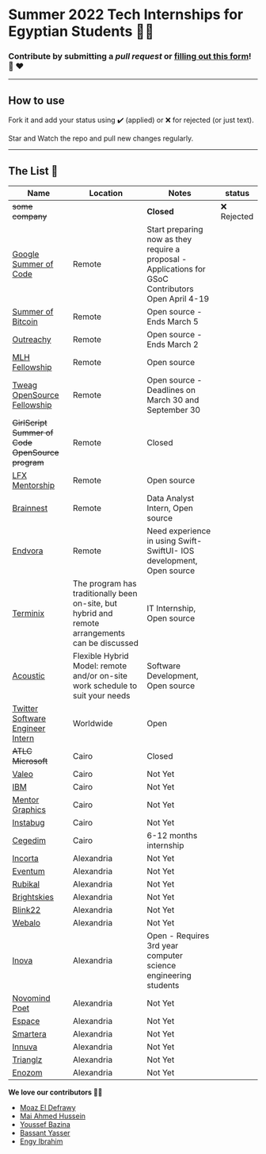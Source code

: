 # Summer 2022 Tech Internships for Egyptian Students 👩‍💻

### **Contribute by submitting a *pull request* or [filling out this form](https://docs.google.com/forms/d/e/1FAIpQLSf5ZYrhhYziWFQChdfxU_UWYacAHRsCuYpixuqhJ4pL_7RF-w/viewform?usp=sf_link)!**  🤗 ❤️

<hr>

## How to use

Fork it and add your status using :heavy_check_mark: (applied) or :x: for rejected (or just text).

Star and Watch the repo and pull new changes regularly.

<hr>

## The List 👔

| Name  |  Location |  Notes | status |
|---|---|-------------|--|
|<del>some company</del> | | **Closed** | :x: Rejected |
|[Google Summer of Code](https://summerofcode.withgoogle.com/) | Remote | Start preparing now as they require a proposal - Applications for GSoC Contributors Open April 4-19 | |
|[Summer of Bitcoin](https://www.summerofbitcoin.org/) | Remote | Open source - Ends March 5 |
|[Outreachy](https://www.outreachy.org/) | Remote | Open source - Ends March 2 |
|[MLH Fellowship](https://fellowship.mlh.io/) | Remote | Open source |
|[Tweag OpenSource Fellowship](https://lnkd.in/g5emM3SS) | Remote | Open source - Deadlines on March 30 and September 30 |
|<del> GirlScript Summer of Code OpenSource program </del> | Remote | Closed |
|[LFX Mentorship](https://lnkd.in/gzaGkamS) | Remote | Open source |
|[Brainnest](https://bbrainnest.zohorecruit.com/jobs/Careers/656784000003471752/Data-Analysis-Intern-Remote-Internship---Analyst?source=LinkedIn&embedsource=LinkedIn%2BLimited%2BListings) | Remote | Data Analyst Intern, Open source |
|[Endvora](https://wuzzuf.net/internship/eIUfWmCbvJh0-Native-iOS-Intern-Edvora-Private-Limited-Cairo-Egypt?l=cup&t=bj&a=Internships-in-Egypt&o=18)| Remote | Need experience in using Swift- SwiftUI- IOS development, Open source |
|[Terminix](https://terminix.wd1.myworkdayjobs.com/en-US/terminix/job/Memphis-Tennessee/Summer-2022-IT-Internship_ER0028554?src=234806) | The program has traditionally been on-site, but hybrid and remote arrangements can be discussed |IT Internship, Open source |
|[Acoustic](https://careers-acoustic.icims.com/jobs/2615/job?utm_source=indeed_integration&iis=Job+Board&iisn=Indeed&indeed-apply-token=73a2d2b2a8d6d5c0a62696875eaebd669103652d3f0c2cd5445d3e66b1592b0f&mobile=false&width=800&height=500&bga=true&needsRedirect=false&jan1offset=120&jun1offset=180) | Flexible Hybrid Model: remote and/or on-site work schedule to suit your needs | Software Development, Open source |
|[Twitter Software Engineer Intern](https://jobs.smartrecruiters.com/ni/Twitter2/434ede5b-2775-4628-aee5-fbd573936a25-2022-engineering-internships-europe-middle-east-africa-emea-)| Worldwide | Open |
|<del>ATLC Microsoft</del> | Cairo | Closed |
|[Valeo](https://www.valeo.com/en/egypt/)| Cairo | Not Yet |
|[IBM](https://www.ibm.com/eg-en?lnk=fcc)| Cairo | Not Yet |
|[Mentor Graphics](https://eda.sw.siemens.com/en-US/)| Cairo | Not Yet |
|[Instabug](https://instabug.com/)| Cairo | Not Yet |
|[Cegedim](https://careers.cegedim.com/en/annonce/1537271-software-developer-intern-cairo)| Cairo | 6-12 months internship |
|[Incorta](https://www.incorta.com/) | Alexandria | Not Yet |
|[Eventum](http://eventumsolutions.com/) | Alexandria | Not Yet |
|[Rubikal](https://rubikal.com/) | Alexandria | Not Yet |
|[Brightskies](https://brightskiesinc.com/) | Alexandria | Not Yet |
|[Blink22](https://blink22.com/) | Alexandria | Not Yet |
|[Webalo](https://www.webalo.com/index.php) | Alexandria | Not Yet |
|[Inova](https://inovaeg.com/internship/qa-internship/) | Alexandria | Open - Requires 3rd year computer science engineering students |
|[Novomind Poet](https://www.novomind.com/en/) | Alexandria | Not Yet |
|[Espace](https://espace.com.eg/) | Alexandria | Not Yet |
|[Smartera](https://www.smartera3s.com/) | Alexandria | Not Yet |
|[Innuva](http://www.innuva.com/) | Alexandria | Not Yet |
|[Trianglz](https://www.trianglz.com/) | Alexandria | Not Yet |
|[Enozom](https://www.enozom.com/) | Alexandria | Not Yet |



**We love our contributors 💜💜**

* [Moaz El Defrawy](https://github.com/moaz-eldefrawy)
* [Mai Ahmed Hussein](https://github.com/MaiAhmedHussein)
* [Youssef Bazina](https://github.com/Bazina)
* [Bassant Yasser](https://github.com/Bassantyasser043)
* [Engy Ibrahim](https://github.com/Engyyyy)
